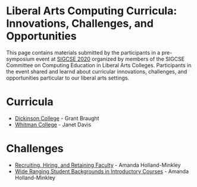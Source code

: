# Liberal Arts Computing Curricula: Innovations, Challenges, and Opportunities

This page contains materials submitted by the participants in a pre-symposium event at [SIGCSE 2020](https://sigcse2020.sigcse.org) organized by members of the SIGCSE Committee on Computing Education in Liberal Arts Colleges. Participants in the event shared and learnd about curricular innovations, challenges, and opportunities particular to our liberal arts settings.

# Curricula
- [Dickinson College](curricula/dickinson/index.md) - Grant Braught
- [Whitman College](curricula/whitman/index.md) - Janet Davis

# Challenges
- [Recruiting, Hiring, and Retaining Faculty](challenges/hiring.md) - Amanda Holland-Minkley
- [Wide Ranging Student Backgrounds in Introductory Courses](challenges/backgrounds.md) - Amanda Holland-Minkley
